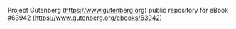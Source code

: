 Project Gutenberg (https://www.gutenberg.org) public repository for
eBook #63942 (https://www.gutenberg.org/ebooks/63942)
